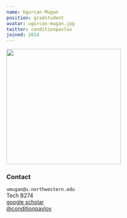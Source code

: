 ```yaml
---
name: Ugurcan Mugan
position: gradstudent
avatar: ugurcan-mugan.jpg
twitter: conditionpavlov
joined: 2014
---
```


<img width="300" src="{{site.baseurl}}/images/people/{{page.avatar}}" data-action="zoom">

### Contact

<i class="fa fa-envelope-o"></i>  `umugan@u.northwestern.edu`<br>
<i class="fa fa-building"></i> Tech B274 <br>
<i class="fa fa-bar-chart"></i> [google scholar](https://scholar.google.com/citations?user=_ab-jDQAAAAJ&hl=en) <br>
<a href="https://twitter.com/conditionpavlov"><i class="fa fa-twitter"></i> @conditionpavlov</a>

